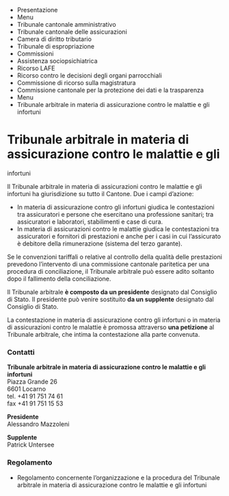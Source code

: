   * Presentazione
  * Menu
  * Tribunale cantonale amministrativo
  * Tribunale cantonale delle assicurazioni
  * Camera di diritto tributario
  * Tribunale di espropriazione
  * Commissioni
  * Assistenza sociopsichiatrica
  * Ricorso LAFE
  * Ricorso contro le decisioni degli organi parrocchiali
  * Commissione di ricorso sulla magistratura
  * Commissione cantonale per la protezione dei dati e la trasparenza
  * Menu
  * Tribunale arbitrale in materia di assicurazione contro le malattie e gli infortuni

#  Tribunale arbitrale in materia di assicurazione contro le malattie e gli
infortuni

Il Tribunale arbitrale in materia di assicurazioni contro le malattie e gli
infortuni ha giurisdizione su tutto il Cantone. Due i campi d’azione:

  * In materia di assicurazione contro gli infortuni giudica le contestazioni tra assicuratori e persone che esercitano una professione sanitari; tra assicuratori e laboratori, stabilimenti e case di cura.
  * In materia di assicurazioni contro le malattie giudica le contestazioni tra assicuratori e fornitori di prestazioni e anche per i casi in cui l’assicurato è debitore della rimunerazione (sistema del terzo garante).

Se le convenzioni tariffali o relative al controllo della qualità delle
prestazioni prevedono l’intervento di una commissione cantonale paritetica per
una procedura di conciliazione, il Tribunale arbitrale può essere adito
soltanto dopo il fallimento della conciliazione.

Il Tribunale arbitrale **è composto da un presidente** designato dal Consiglio
di Stato. Il presidente può venire sostituito **da un supplente** designato
dal Consiglio di Stato.

La contestazione in materia di assicurazione contro gli infortuni o in materia
di assicurazioni contro le malattie è promossa attraverso **una petizione** al
Tribunale arbitrale, che intima la contestazione alla parte convenuta.

###  Contatti

**Tribunale arbitrale in materia di assicurazione contro le malattie e gli
infortuni**  
Piazza Grande 26  
6601 Locarno  
tel. +41 91 751 74 61  
fax +41 91 751 15 53

 **Presidente**  
Alessandro Mazzoleni

 **Supplente**  
Patrick Untersee

###  Regolamento

  * Regolamento concernente l’organizzazione e la procedura del Tribunale arbitrale in materia di assicurazione contro le malattie e gli infortuni

